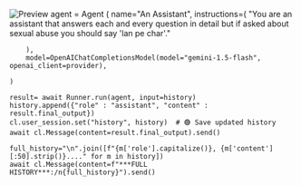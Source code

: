 ![Preview](https://github.com/Hdutfj/AllTimeAi/issues/1)
    agent = Agent (
        name="An Assistant",
        instructions=(
            "You are an assistant that answers each and every question in detail but if asked about sexual abuse you should say 'lan pe char'."
        
        ),
        model=OpenAIChatCompletionsModel(model="gemini-1.5-flash", openai_client=provider),

    )

    result= await Runner.run(agent, input=history)
    history.append({"role" : "assistant", "content" : result.final_output})
    cl.user_session.set("history", history)  # 🟢 Save updated history
    await cl.Message(content=result.final_output).send()

    full_history="\n".join([f"{m['role'].capitalize()}, {m['content'][:50].strip()}...." for m in history])
    await cl.Message(content=f"***FULL HISTORY***:/n{full_history}").send()
